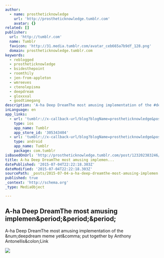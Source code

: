 ```yaml
---
author:
  - name: prostheticknowledge
    url: 'http://prostheticknowledge.tumblr.com'
    avatar: {}
related: []
publisher:
  url: 'http://tumblr.com'
  name: Tumblr
  favicon: 'http://31.media.tumblr.com/avatar_ceb665a7b9df_128.png'
  domain: prostheticknowledge.tumblr.com
keywords:
  - reblogged
  - prostheticknowledge
  - bsidesthepoint
  - roomthily
  - jen-from-appleton
  - wmreeves
  - ctenolepisma
  - deepdream
  - gloxxxal
  - goodtimegang
description: 'A-ha Deep DreamThe most amusing implementation of the #deepdream meme yet, put together by Anthony Antonellis:Link'
inLanguage: en
app_links:
  - url: 'tumblr://x-callback-url/blog?blogName=prostheticknowledge&postID=123202383246'
    type: ios
    app_name: Tumblr
    app_store_id: '305343404'
  - url: 'tumblr://x-callback-url/blog?blogName=prostheticknowledge&postID=123202383246'
    type: android
    app_name: Tumblr
    package: com.tumblr
isBasedOnUrl: 'http://prostheticknowledge.tumblr.com/post/123202383246/a-ha-deep-dream-the-most-amusing-implementation-of'
title: A-ha Deep DreamThe most amusing implemen...
datePublished: '2015-07-04T22:22:18.303Z'
dateModified: '2015-07-04T22:22:18.303Z'
sourcePath: _posts/2015-07-04-a-ha-deep-dreamthe-most-amusing-implemen.md
published: true
_context: 'http://schema.org'
_type: MediaObject

---
```

<article style=""><h1>A-ha Deep DreamThe most amusing implemen&amp;period;&amp;period;&amp;period;</h1><p>A-ha Deep DreamThe most amusing implementation of the &amp;num;deepdream meme yet&amp;comma; put together by Anthony Antonellis&amp;colon;Link</p><img src="http://38.media.tumblr.com/aa3188b1388e4744b8a9a9959ea5155f/tumblr_nqywkbjSit1qav3uso1_400.gif" /></article>